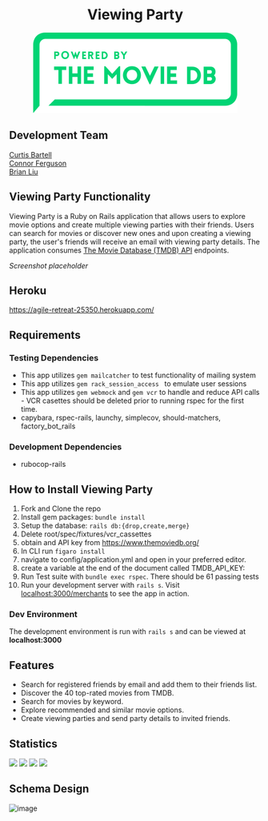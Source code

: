 # <div align="center"> Viewing Party



<div align="center"><img src = "https://raw.githubusercontent.com/zisiszikos/the-movie-db-example/master/tmdb.png"/></div>

## Development Team
[Curtis Bartell](https://github.com/c-bartell) <br>
[Connor Ferguson](https://github.com/cpfergus1) <br>
[Brian Liu](https://github.com/badgerbreezy) <br>

## Viewing Party Functionality
Viewing Party is a Ruby on Rails application that allows users to explore movie options and create multiple viewing parties with their friends. Users can search for movies or discover new ones and upon creating a viewing party, the user's friends will receive an email with viewing party details. The application consumes [The Movie Database (TMDB) API](https://developers.themoviedb.org/3/getting-started/introduction) endpoints.

*Screenshot placeholder*

## Heroku

https://agile-retreat-25350.herokuapp.com/

## Requirements
 ### Testing Dependencies
  * This app utilizes `gem mailcatcher` to test functionality of mailing system
  * This app utilizes `gem rack_session_access ` to emulate user sessions
  * This app utilizes `gem webmock` and `gem vcr` to handle and reduce API calls - VCR casettes should be deleted prior to running rspec for the first       time.
  * capybara, rspec-rails, launchy, simplecov, should-matchers, factory_bot_rails
  
 ### Development Dependencies
  * rubocop-rails

## How to Install Viewing Party
1. Fork and Clone the repo
2. Install gem packages: `bundle install`
3. Setup the database: `rails db:{drop,create,merge}`
4. Delete root/spec/fixtures/vcr_cassettes
5. obtain and API key from https://www.themoviedb.org/
6. In CLI run `figaro install`
7. navigate to config/application.yml and open in your preferred editor.
8. create a variable at the end of the document called TMDB_API_KEY: <Your API Key Here>
9. Run Test suite with `bundle exec rspec`. There should be 61 passing tests
10. Run your development server with `rails s`. Visit [localhost:3000/merchants](http://localhost:3000/merchants) to see the app in action.

<h3>Dev Environment</h3>

The development environment is run with `rails s` and can be viewed at **localhost:3000**

## Features

- Search for registered friends by email and add them to their friends list.
- Discover the 40 top-rated movies from TMDB.
- Search for movies by keyword.
- Explore recommended and similar movie options.
- Create viewing parties and send party details to invited friends.


## Statistics
   ![](https://img.shields.io/badge/Rails-5.2.4-informational?style=flat&logo=<LOGO_NAME>&logoColor=white&color=2bbc8a) ![](https://img.shields.io/badge/Code-Ruby-informational?style=flat&logo=<LOGO_NAME>&logoColor=white&color=2bbc8a)   ![](https://img.shields.io/badge/Code-HTML-informational?style=flat&logo=<LOGO_NAME>&logoColor=white&color=2bbc8a) ![](https://img.shields.io/badge/Code-CSS-informational?style=flat&logo=<LOGO_NAME>&logoColor=white&color=2bbc8a)

## Schema Design

![image](https://user-images.githubusercontent.com/68167430/101729315-32a21600-3a75-11eb-86c2-55c246d448c7.png)
